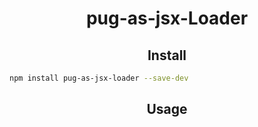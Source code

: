 <div align="center">
  <h1>pug-as-jsx-Loader</h1>
</div>

<h2 align="center">Install</h2>

```bash
npm install pug-as-jsx-loader --save-dev
```

<h2 align="center">Usage</h2>
